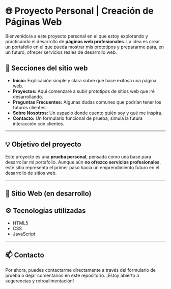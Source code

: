 # 🌐 Proyecto Personal | Creación de Páginas Web

Bienvenido/a a este proyecto personal en el que estoy explorando y practicando el desarrollo de **páginas web profesionales**. La idea es crear un portafolio en el que pueda mostrar mis prototipos y prepararme para, en un futuro, ofrecer servicios reales de desarrollo web.

## 🧩 Secciones del sitio web

- **Inicio:** Explicación simple y clara sobre qué hace exitosa una página web.
- **Proyectos:** Aquí comenzaré a subir prototipos de sitios web que iré desarrollando.
- **Preguntas Frecuentes:** Algunas dudas comunes que podrían tener los futuros clientes.
- **Sobre Nosotros:** Un espacio donde cuento quién soy y qué me inspira.
- **Contacto:** Un formulario funcional de prueba, simula la futura interacción con clientes.

---

## 💡 Objetivo del proyecto

Este proyecto es una **prueba personal**, pensada como una base para desarrollar mi portafolio. Aunque aún **no ofrezco servicios profesionales**, este sitio representa el primer paso hacia un emprendimiento futuro en el desarrollo de sitios web.

---

## 🔗 Sitio Web (en desarrollo)

## ⚙️ Tecnologías utilizadas

- HTML5
- CSS
- JavaScript

---

## 📫 Contacto

Por ahora, puedes contactarme directamente a través del formulario de prueba o dejar comentarios en este repositorio. ¡Estoy abierto a sugerencias y retroalimentación!
